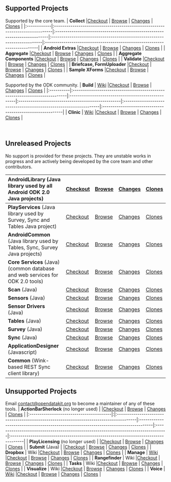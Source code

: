 ## Supported Projects ##
Supported by the core team.
| **Collect** |[Checkout](http://code.google.com/p/opendatakit/source/checkout?repo=collect) | [Browse](http://code.google.com/p/opendatakit/source/browse?repo=collect) | [Changes](http://code.google.com/p/opendatakit/source/list?repo=collect) | [Clones](http://code.google.com/p/opendatakit/source/clones?repo=collect) |
|:------------|:-----------------------------------------------------------------------------|:--------------------------------------------------------------------------|:-------------------------------------------------------------------------|:--------------------------------------------------------------------------|
| **Android Extras**  |[Checkout](http://code.google.com/p/opendatakit/source/checkout?repo=androidextras) | [Browse](http://code.google.com/p/opendatakit/source/browse?repo=androidextras) | [Changes](http://code.google.com/p/opendatakit/source/list?repo=androidextras) | [Clones](http://code.google.com/p/opendatakit/source/clones?repo=androidextras) |
| **Aggregate** |[Checkout](http://code.google.com/p/opendatakit/source/checkout?repo=aggregate) | [Browse](http://code.google.com/p/opendatakit/source/browse?repo=aggregate) | [Changes](http://code.google.com/p/opendatakit/source/list?repo=aggregate) | [Clones](http://code.google.com/p/opendatakit/source/clones?repo=aggregate) |
| **Aggregate Components**  |[Checkout](http://code.google.com/p/opendatakit/source/checkout?repo=components) | [Browse](http://code.google.com/p/opendatakit/source/browse?repo=components) | [Changes](http://code.google.com/p/opendatakit/source/list?repo=components) | [Clones](http://code.google.com/p/opendatakit/source/clones?repo=components) |
| **Validate** |[Checkout](http://code.google.com/p/opendatakit/source/checkout?repo=validate) | [Browse](http://code.google.com/p/opendatakit/source/browse?repo=validate) | [Changes](http://code.google.com/p/opendatakit/source/list?repo=validate) | [Clones](http://code.google.com/p/opendatakit/source/clones?repo=validate) |
| **Briefcase, FormUploader** |[Checkout](http://code.google.com/p/opendatakit/source/checkout?repo=briefcase) | [Browse](http://code.google.com/p/opendatakit/source/browse?repo=briefcase) | [Changes](http://code.google.com/p/opendatakit/source/list?repo=briefcase) | [Clones](http://code.google.com/p/opendatakit/source/clones?repo=briefcase) |
| **Sample XForms** |[Checkout](http://code.google.com/p/opendatakit/source/checkout?repo=forms) | [Browse](http://code.google.com/p/opendatakit/source/browse?repo=forms) | [Changes](http://code.google.com/p/opendatakit/source/list?repo=forms) | [Clones](http://code.google.com/p/opendatakit/source/clones?repo=forms) |

Supported by the ODK community.
| **Build** | [Wiki](https://github.com/clint-tseng/odkbuild/blob/master/README.textile) |[Checkout](https://github.com/clint-tseng/odkbuild) | [Browse](https://github.com/clint-tseng/odkbuild) | [Changes](https://github.com/clint-tseng/odkbuild/commits/master) | [Clones](https://github.com/clint-tseng/odkbuild/network) |
|:----------|:---------------------------------------------------------------------------|:---------------------------------------------------|:--------------------------------------------------|:------------------------------------------------------------------|:----------------------------------------------------------|
| **Clinic** | [Wiki](http://code.google.com/p/opendatakit/wiki/ODKClinic) |[Checkout](http://code.google.com/p/opendatakit/source/checkout?repo=clinic) | [Browse](http://code.google.com/p/opendatakit/source/browse?repo=clinic) | [Changes](http://code.google.com/p/opendatakit/source/list?repo=clinic) | [Clones](http://code.google.com/p/opendatakit/source/clones?repo=clinic) |

<br />

## Unreleased Projects ##

No support is provided for these projects. They are unstable works in progress and are actively being developed by the core team and other contributors.

| **AndroidLibrary** (Java library used by all Android ODK 2.0 Java projects) |[Checkout](http://code.google.com/p/opendatakit/source/checkout?repo=androidlibrary) | [Browse](http://code.google.com/p/opendatakit/source/browse?repo=androidlibrary) | [Changes](http://code.google.com/p/opendatakit/source/list?repo=androidlibrary) | [Clones](http://code.google.com/p/opendatakit/source/clones?repo=androidlibrary) |
|:----------------------------------------------------------------------------|:------------------------------------------------------------------------------------|:---------------------------------------------------------------------------------|:--------------------------------------------------------------------------------|:---------------------------------------------------------------------------------|
| **PlayServices** (Java library used by Survey, Sync and Tables Java project) |[Checkout](http://code.google.com/p/opendatakit/source/checkout?repo=playservices) | [Browse](http://code.google.com/p/opendatakit/source/browse?repo=playservices) | [Changes](http://code.google.com/p/opendatakit/source/list?repo=playservices) | [Clones](http://code.google.com/p/opendatakit/source/clones?repo=playservices) |
| **AndroidCommon** (Java library used by Tables, Sync, Survey Java projects) |[Checkout](http://code.google.com/p/opendatakit/source/checkout?repo=androidcommon) | [Browse](http://code.google.com/p/opendatakit/source/browse?repo=androidcommon) | [Changes](http://code.google.com/p/opendatakit/source/list?repo=androidcommon) | [Clones](http://code.google.com/p/opendatakit/source/clones?repo=androidcommon) |
| **Core Services** (Java) (common database and web services for ODK 2.0 tools) |[Checkout](http://code.google.com/p/opendatakit/source/checkout?repo=core) | [Browse](http://code.google.com/p/opendatakit/source/browse?repo=core) | [Changes](http://code.google.com/p/opendatakit/source/list?repo=core) | [Clones](http://code.google.com/p/opendatakit/source/clones?repo=core) |
| **Scan** (Java) |[Checkout](http://code.google.com/p/opendatakit/source/checkout?repo=scan) | [Browse](http://code.google.com/p/opendatakit/source/browse?repo=scan) | [Changes](http://code.google.com/p/opendatakit/source/list?repo=scan) | [Clones](http://code.google.com/p/opendatakit/source/clones?repo=scan) |
| **Sensors** (Java) |[Checkout](http://code.google.com/p/opendatakit/source/checkout?repo=sensors) | [Browse](http://code.google.com/p/opendatakit/source/browse?repo=sensors) | [Changes](http://code.google.com/p/opendatakit/source/list?repo=sensors) | [Clones](http://code.google.com/p/opendatakit/source/clones?repo=sensors) |
| **Sensor Drivers** (Java) |[Checkout](http://code.google.com/p/opendatakit/source/checkout?repo=sensordrivers) | [Browse](http://code.google.com/p/opendatakit/source/browse?repo=sensordrivers) | [Changes](http://code.google.com/p/opendatakit/source/list?repo=sensordrivers) | [Clones](http://code.google.com/p/opendatakit/source/clones?repo=sensordrivers) |
| **Tables** (Java) |[Checkout](http://code.google.com/p/opendatakit/source/checkout?repo=tables) | [Browse](http://code.google.com/p/opendatakit/source/browse?repo=tables) | [Changes](http://code.google.com/p/opendatakit/source/list?repo=tables) | [Clones](http://code.google.com/p/opendatakit/source/clones?repo=tables) |
| **Survey** (Java) |[Checkout](http://code.google.com/p/opendatakit/source/checkout?repo=survey) | [Browse](http://code.google.com/p/opendatakit/source/browse?repo=survey) | [Changes](http://code.google.com/p/opendatakit/source/list?repo=survey) | [Clones](http://code.google.com/p/opendatakit/source/clones?repo=survey) |
| **Sync** (Java) |[Checkout](http://code.google.com/p/opendatakit/source/checkout?repo=sync) | [Browse](http://code.google.com/p/opendatakit/source/browse?repo=sync) | [Changes](http://code.google.com/p/opendatakit/source/list?repo=sync) | [Clones](http://code.google.com/p/opendatakit/source/clones?repo=sync) |
| **ApplicationDesigner** (Javascript) |[Checkout](http://code.google.com/p/opendatakit/source/checkout?repo=survey-js) | [Browse](http://code.google.com/p/opendatakit/source/browse?repo=survey-js) | [Changes](http://code.google.com/p/opendatakit/source/list?repo=survey-js) | [Clones](http://code.google.com/p/opendatakit/source/clones?repo=survey-js) |
| **Common** (Wink-based REST Sync client library) |[Checkout](http://code.google.com/p/opendatakit/source/checkout?repo=common) | [Browse](http://code.google.com/p/opendatakit/source/browse?repo=common) | [Changes](http://code.google.com/p/opendatakit/source/list?repo=common) | [Clones](http://code.google.com/p/opendatakit/source/clones?repo=common) |

## Unsupported Projects ##
Email [contact@opendatakit.org](mailto:contact@opendatakit.org) to become a maintainer of any of these tools.
| **ActionBarSherlock** (no longer used)  | |[Checkout](http://code.google.com/p/opendatakit/source/checkout?repo=actionbarsherlock) | [Browse](http://code.google.com/p/opendatakit/source/browse?repo=actionbarsherlock) | [Changes](http://code.google.com/p/opendatakit/source/list?repo=actionbarsherlock) | [Clones](http://code.google.com/p/opendatakit/source/clones?repo=actionbarsherlock) |
|:----------------------------------------|:|:---------------------------------------------------------------------------------------|:------------------------------------------------------------------------------------|:-----------------------------------------------------------------------------------|:------------------------------------------------------------------------------------|
| **PlayLicensing** (no longer used) |  |[Checkout](http://code.google.com/p/opendatakit/source/checkout?repo=playlicensing) | [Browse](http://code.google.com/p/opendatakit/source/browse?repo=playlicensing) | [Changes](http://code.google.com/p/opendatakit/source/list?repo=playlicensing) | [Clones](http://code.google.com/p/opendatakit/source/clones?repo=playlicensing) |
| **Submit** (Java) |  |[Checkout](http://code.google.com/p/opendatakit/source/checkout?repo=submit) | [Browse](http://code.google.com/p/opendatakit/source/browse?repo=submit) | [Changes](http://code.google.com/p/opendatakit/source/list?repo=submit) | [Clones](http://code.google.com/p/opendatakit/source/clones?repo=submit) |
| **Dropbox** | Wiki |[Checkout](http://code.google.com/p/opendatakit/source/checkout?repo=dropbox) | [Browse](http://code.google.com/p/opendatakit/source/browse?repo=dropbox) | [Changes](http://code.google.com/p/opendatakit/source/list?repo=dropbox) | [Clones](http://code.google.com/p/opendatakit/source/clones?repo=dropbox) |
| **Manage** | [Wiki](http://code.google.com/p/opendatakit/wiki/ODKManage) |[Checkout](http://code.google.com/p/opendatakit/source/checkout?repo=manage) | [Browse](http://code.google.com/p/opendatakit/source/browse?repo=manage) | [Changes](http://code.google.com/p/opendatakit/source/list?repo=manage) | [Clones](http://code.google.com/p/opendatakit/source/clones?repo=manage) |
| **Rangefinder** | Wiki |[Checkout](http://code.google.com/p/opendatakit/source/checkout?repo=rangefinder) | [Browse](http://code.google.com/p/opendatakit/source/browse?repo=rangefinder) | [Changes](http://code.google.com/p/opendatakit/source/list?repo=rangefinder) | [Clones](http://code.google.com/p/opendatakit/source/clones?repo=rangefinder) |
| **Tasks** | Wiki |[Checkout](http://code.google.com/p/opendatakit/source/checkout?repo=tasks) | [Browse](http://code.google.com/p/opendatakit/source/browse?repo=tasks) | [Changes](http://code.google.com/p/opendatakit/source/list?repo=tasks) | [Clones](http://code.google.com/p/opendatakit/source/clones?repo=tasks) |
| **Visualize** | Wiki |[Checkout](http://code.google.com/p/opendatakit/source/checkout?repo=visualize) | [Browse](http://code.google.com/p/opendatakit/source/browse?repo=visualize) | [Changes](http://code.google.com/p/opendatakit/source/list?repo=visualize) | [Clones](http://code.google.com/p/opendatakit/source/clones?repo=visualize) |
| **Voice** | [Wiki](http://code.google.com/p/opendatakit/wiki/ODKVoice) |[Checkout](http://code.google.com/p/opendatakit/source/checkout?repo=voice) | [Browse](http://code.google.com/p/opendatakit/source/browse?repo=voice) | [Changes](http://code.google.com/p/opendatakit/source/list?repo=voice) | [Clones](http://code.google.com/p/opendatakit/source/clones?repo=voice) |